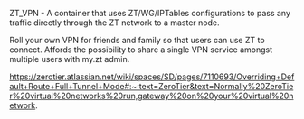 ZT_VPN - A container that uses ZT/WG/IPTables configurations to pass any traffic directly through the ZT network to a master node.

Roll your own VPN for friends and family so that users can use ZT to connect. Affords the possibility to share a single VPN service amongst multiple users with my.zt admin.

https://zerotier.atlassian.net/wiki/spaces/SD/pages/7110693/Overriding+Default+Route+Full+Tunnel+Mode#:~:text=ZeroTier&text=Normally%20ZeroTier%20virtual%20networks%20run,gateway%20on%20your%20virtual%20network.
